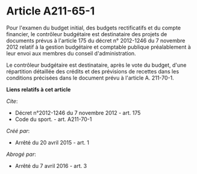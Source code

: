 # Article A211-65-1

Pour l'examen du budget initial, des budgets rectificatifs et du compte financier, le contrôleur budgétaire est destinataire
des projets de documents prévus à l'article 175 du décret n° 2012-1246 du 7 novembre 2012 relatif à la gestion budgétaire et
comptable publique préalablement à leur envoi aux membres du conseil d'administration. 

Le contrôleur budgétaire est destinataire, après le vote du budget, d'une répartition détaillée des crédits et des prévisions
de recettes dans les conditions précisées dans le document prévu à l'article A. 211-70-1.

**Liens relatifs à cet article**

_Cite_:

  - Décret n°2012-1246 du 7 novembre 2012 - art. 175
  - Code du sport. - art. A211-70-1

_Créé par_:

  - Arrêté du 20 avril 2015 - art. 1

_Abrogé par_:

  - Arrêté du 7 avril 2016 - art. 3
